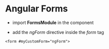 # Angular Forms

- import **FormsModule** in the component

- add the *ngForm* directive inside the *form* tag
```
<form #myCustomForm="ngForm">
```

